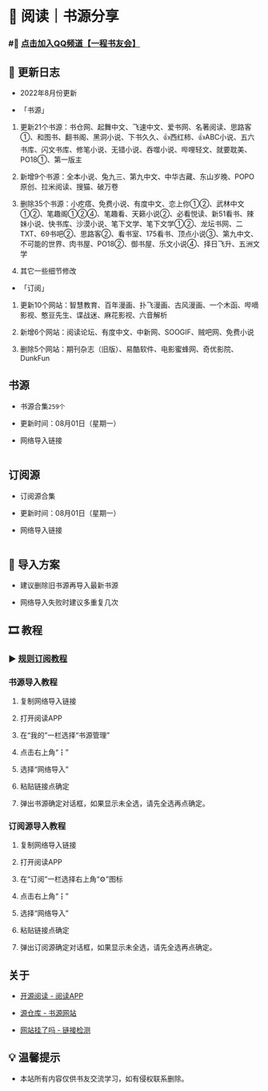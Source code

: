 #  📖 阅读｜书源分享

###  #⃣️ [点击加入QQ频道【一程书友会】](https://qun.qq.com/qqweb/qunpro/share?_wv=3&_wwv=128&appChannel=share&inviteCode=1W5a7r2&businessType=9&from=246610&biz=ka)

##  📢 更新日志

- 2022年8月份更新

- 「书源」

1. 更新21个书源：书仓网、起舞中文、飞速中文、爱书网、名著阅读、思路客①、和图书、翻书阁、黑洞小说、下书久久、👍西红柿、👍ABC小说、五六书库、闪文书库、修笔小说、无错小说、吞噬小说、哔哩轻文、就要耽美、PO18①、第一版主

2. 新增9个书源：全本小说、兔九三、第九中文、中华古藏、东山岁晚、POPO原创、拉米阅读、搜猫、破万卷

3. 删除35个书源：小疙瘩、免费小说、有度中文、恋上你①②、武林中文①②、笔趣阁①②④、笔趣看、天籁小说②、必看悦读、新51看书、辣妹小说、快书库、沙漠小说、笔下文学、笔下文学①②、龙坛书网、二TXT、69书吧②、思路客②、看书室、175看书、顶点小说③、第九中文、不可能的世界、肉书屋、PO18②、御书屋、乐文小说④、择日飞升、五洲文学

4. 其它一些细节修改

- 「订阅」

1. 更新10个网站：智慧教育、百年漫画、扑飞漫画、古风漫画、一个木函、哔嘀影视、憨豆先生、谍战迷、麻花影视、六音解析

2. 新增6个网站：阅读论坛、有度中文、中新网、SOOGIF、贼吧网、免费小说

3. 删除5个网站：期刊杂志（旧版）、易酷软件、电影蜜蜂网、奇优影院、DunkFun

##   书源

- 书源合集`259个`

- 更新时间：08月01日（星期一）

- 网络导入链接

```

```


##   订阅源

- 订阅源合集

- 更新时间：08月01日（星期一）

- 网络导入链接

```

```

##  💠 导入方案

- 建议删除旧书源再导入最新书源

- 网络导入失败时建议多重复几次

##  🎞️ 教程

###  ▶️ [规则订阅教程](https://b23.tv/PQosCT0)

###  书源导入教程

1. 复制网络导入链接

2. 打开阅读APP

3. 在“我的”一栏选择“书源管理”

4. 点击右上角“┇”

5. 选择“网络导入”

6. 粘贴链接点确定

7. 弹出书源确定对话框，如果显示未全选，请先全选再点确定。

###   订阅源导入教程

1. 复制网络导入链接

2. 打开阅读APP

3. 在“订阅”一栏选择右上角“⚙️”图标

4. 点击右上角“┇”

5. 选择“网络导入”

6. 粘贴链接点确定

7. 弹出订阅源确定对话框，如果显示未全选，请先全选再点确定。

##   关于

- [开源阅读 - 阅读APP](https://www.coolapk.com/apk/io.legado.app.release)

- [源仓库 - 书源网站](http://www.yckceo.com/)

- [网站挂了吗 - 链接检测](https://gualemang.com/)

##  💡 温馨提示

- 本站所有内容仅供书友交流学习，如有侵权联系删除。
